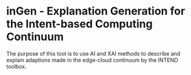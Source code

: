 # inGen - Explanation Generation for the Intent-based Computing Continuum

The purpose of this tool is to use AI and XAI methods to describe and explain adaptions made in the edge-cloud continuum by the INTEND toolbox.
